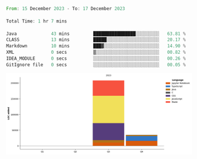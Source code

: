 <!--START_SECTION:waka-->

```rust
From: 15 December 2023 - To: 17 December 2023

Total Time: 1 hr 7 mins

Java             43 mins         ████████████████░░░░░░░░░   63.81 %
CLASS            13 mins         █████░░░░░░░░░░░░░░░░░░░░   20.17 %
Markdown         10 mins         ███▓░░░░░░░░░░░░░░░░░░░░░   14.90 %
XML              0 secs          ▒░░░░░░░░░░░░░░░░░░░░░░░░   00.82 %
IDEA_MODULE      0 secs          ░░░░░░░░░░░░░░░░░░░░░░░░░   00.26 %
GitIgnore file   0 secs          ░░░░░░░░░░░░░░░░░░░░░░░░░   00.05 %
```

<!--END_SECTION:waka-->

  <img align="center" src="./assets/bar_graph.png"  />


